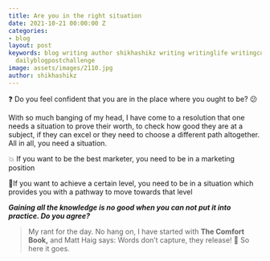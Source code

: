 ```yaml
---
title: Are you in the right situation
date: 2021-10-21 00:00:00 Z
categories:
- blog
layout: post
keywords: blog writing author shikhashikz writing writinglife writingcommunity dailyblogpost
  dailyblogpostchallenge
image: assets/images/2110.jpg
author: shikhashikz
---
```


❓ Do you feel confident that you are in the place where you ought to be? 😕 

With so much banging of my head, I have come to a resolution that one needs a situation to prove their worth, to check how good they are at a subject, if they can excel or they need to choose a different path altogether. All in all, you need a situation.

💥 If you want to be the best marketer, you need to be in a marketing position

🥇If you want to achieve a certain level, you need to be in a situation which provides you with a pathway to move towards that level

***Gaining all the knowledge is no good when you can not put it into practice. Do you agree?***

>My rant for the day. No hang on, I have started with **The Comfort Book,** and Matt Haig says: Words don’t capture, they release! 💯 So here it goes.
>
